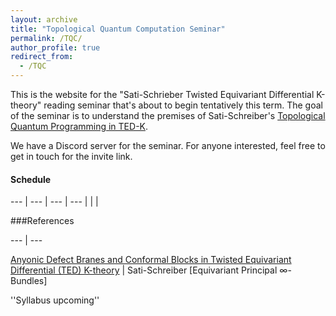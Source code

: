 ```yaml
---
layout: archive
title: "Topological Quantum Computation Seminar"
permalink: /TQC/
author_profile: true
redirect_from:
  - /TQC
---
```




This is the website for the "Sati-Schrieber Twisted Equivariant Differential K-theory" reading seminar that's about to begin tentatively this term.
The goal of the seminar is to understand the premises of Sati-Schreiber's [Topological Quantum Programming in TED-K](https://ncatlab.org/schreiber/show/Topological+Quantum+Programming+in+TED-K#GMConAbs).


We have a Discord server for the seminar. For anyone interested, feel free to get in touch for the invite link.

#### Schedule

--- | --- | --- | --- 
 | |  |

###References

--- | --- 

[Anyonic Defect Branes and Conformal Blocks in
Twisted Equivariant Differential (TED) K-theory](https://ncatlab.org/schreiber/files/DefectBranes_220824.pdf) | Sati-Schreiber
[Equivariant Principal $\infty$-Bundles]



''Syllabus upcoming''



